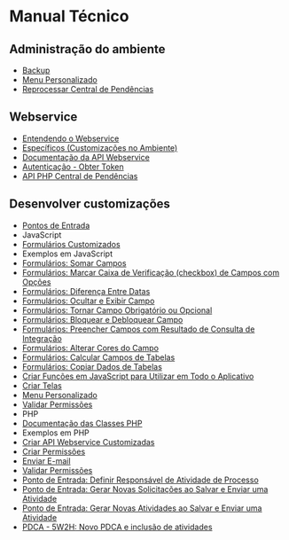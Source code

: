 # Manual Técnico

## Administração do ambiente
* [Backup](?i=pt-BR&p=backup)
* [Menu Personalizado](?i=pt-BR&p=menu_personalizado)
* [Reprocessar Central de Pendências](?i=pt-BR&p=dev_central_de_pendencias_reprocessar)

## Webservice
* [Entendendo o Webservice](?i=pt-BR&p=dev_webservice)
* [Específicos (Customizações no Ambiente)](?i=pt-BR&p=dev_especificos)
* [Documentação da API Webservice]([PATH_SWAGGER])
 * [Autenticação - Obter Token](?i=pt-BR&p=dev_login)
* [API PHP Central de Pendências](?i=pt-BR&p=dev_central_de_pendencias)

## Desenvolver customizações
* [Pontos de Entrada](?i=pt-BR&p=dev_pontos_de_entrada)
* JavaScript
 * [Formulários Customizados](?i=pt-BR&p=dev_customizacao_formularios)
* Exemplos em JavaScript
 * [Formulários: Somar Campos](?i=pt-BR&p=dev_formularios_somar_campos)
 * [Formulários: Marcar Caixa de Verificação (checkbox) de Campos com Opções](?i=pt-BR&p=dev_formularios_marcar_caixa_de_verificacao_checkbox_de_campos_com_opcoes)
 * [Formulários: Diferença Entre Datas](?i=pt-BR&p=dev_formularios_diferenca_entre_datas)
 * [Formulários: Ocultar e Exibir Campo](?i=pt-BR&p=dev_formularios_ocultar_e_exibir_campo)
 * [Formulários: Tornar Campo Obrigatório ou Opcional](?i=pt-BR&p=dev_formularios_tornar_campo_obrigatorio_ou_opcional)
 * [Formulários: Bloquear e Debloquear Campo](?i=pt-BR&p=dev_formularios_bloquear_e_debloquear_campo)
 * [Formulários: Preencher Campos com Resultado de Consulta de Integração](?i=pt-BR&p=dev_formularios_preencher_campos_com_resultado_de_consulta_de_integracao)
 * [Formulários: Alterar Cores do Campo](?i=pt-BR&p=dev_formularios_alterar_cores)
 * [Formulários: Calcular Campos de Tabelas](?i=pt-BR&p=dev_formularios_calcular_campos)
 * [Formulários: Copiar Dados de Tabelas](?i=pt-BR&p=dev_formularios_copiar_dados_tabelas)
 * [Criar Funções em JavaScript para Utilizar em Todo o Aplicativo](?i=pt-BR&p=dev_criar_funcoes_javascript)
 * [Criar Telas](?i=pt-BR&p=dev_views)
 * [Menu Personalizado](?i=pt-BR&p=dev_menu_personalizado_javascript)
 * [Validar Permissões](?i=pt-BR&p=dev_validar_permissoes_javascript)
* PHP
 * [Documentação das Classes PHP]([PATH_PHPCLASS])
* Exemplos em PHP
 * [Criar API Webservice Customizadas](?i=pt-BR&p=dev_api_customizada)
 * [Criar Permissões](?i=pt-BR&p=dev_permissoes)
 * [Enviar E-mail](?i=pt-BR&p=dev_enviar_email)
 * [Validar Permissões](?i=pt-BR&p=dev_validar_permissoes_php)
 * [Ponto de Entrada: Definir Responsável de Atividade de Processo](?i=pt-BR&p=dev_pe_definir_responsavel_atividade_processo)
 * [Ponto de Entrada: Gerar Novas Solicitações ao Salvar e Enviar uma Atividade](?i=pt-BR&p=dev_pe_gerar_novas_solicitacoes_ao_salvar_e_enviar_uma_atividade)
 * [Ponto de Entrada: Gerar Novas Atividades ao Salvar e Enviar uma Atividade](?i=pt-BR&p=dev_pe_gerar_novas_atividades_ao_salvar_e_enviar_uma_atividade)
 * [PDCA - 5W2H: Novo PDCA e inclusão de atividades](?i=pt-BR&p=dev_php_pdca)